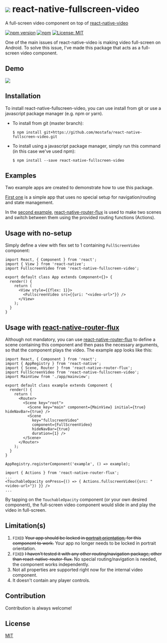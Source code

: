 # ![](https://raw.githubusercontent.com/mostafa/react-native-fullscreen-video/master/assets/RNFSV-logo.png) react-native-fullscreen-video

A full-screen video component on top of [react-native-video](https://github.com/react-native-community/react-native-video/)

[![npm version](https://badge.fury.io/js/react-native-fullscreen-video.svg)](https://badge.fury.io/js/react-native-fullscreen-video)
[![npm](https://img.shields.io/npm/dt/react-native-fullscreen-video.svg)](https://www.npmjs.com/package/react-native-fullscreen-video)
 [![License: MIT](https://img.shields.io/badge/License-MIT-yellow.svg)](https://opensource.org/licenses/MIT)

One of the main issues of react-native-video is making video full-screen on Android. To solve this issue, I've made this package that acts as a full-screen video component.

## Demo
![](https://raw.githubusercontent.com/mostafa/react-native-fullscreen-video/master/assets/demo.gif)

## Installation
To install react-native-fullscreen-video, you can use install from git or use a javascript package manager (e.g. npm or yarn).

+ To install from git (master branch):
  ~~~~
  $ npm install git+https://github.com/mostafa/react-native-fullscreen-video.git
  ~~~~
+ To install using a javascript package manager, simply run this command (in this case we've used npm):
  ~~~~
  $ npm install --save react-native-fullscreen-video
  ~~~~

## Examples
Two example apps are created to demonstrate how to use this package.  

[First one](https://github.com/mostafa/react-native-fullscreen-video/tree/master/examples/simple-example) is a simple app that uses no special setup for navigation/routing and state management.

In the [second example](https://github.com/mostafa/react-native-fullscreen-video/tree/master/examples/flux-example), [react-native-router-flux](https://github.com/aksonov/react-native-router-flux) is used to make two scenes and switch between them using the provided routing functions (Actions).

## Usage with no-setup
Simply define a view with flex set to 1 containing `FullScreenVideo` component:

~~~
import React, { Component } from 'react';
import { View } from 'react-native';
import FullscreenVideo from 'react-native-fullscreen-video';

export default class App extends Component<{}> {
  render() {
    return (
      <View style={{flex: 1}}>
        <FullscreenVideo src={{uri: "<video-url>"}} />
      </View>
    );
  }
}
~~~

## Usage with [react-native-router-flux](https://github.com/aksonov/react-native-router-flux)
Although not mandatory, you can use  [react-native-router-flux](https://github.com/aksonov/react-native-router-flux) to define a scene containing this component and then pass the necessary arguments, so that the component plays the video. The example app looks like this:

~~~~
import React, { Component } from 'react';
import { AppRegistry } from 'react-native';
import { Scene, Router } from 'react-native-router-flux';
import FullScreenVideo from 'react-native-fullscreen-video';
import MainView from './app/mainview';

export default class example extends Component {
  render() {
    return (
      <Router>
        <Scene key="root">
          <Scene key="main" component={MainView} initial={true} hideNavBar={true} />
          <Scene
            key="fullscreenVideo"
            component={FullScreenVideo}
            hideNavBar={true}
            duration={1} />
        </Scene>
      </Router>
    );
  }
}

AppRegistry.registerComponent('example', () => example);
~~~~

~~~~
import { Actions } from 'react-native-router-flux';
...
<TouchableOpacity onPress={() => { Actions.fullscreenVideo({src: "<video-url>"}) }} />
...
~~~~

By tapping on the `TouchableOpacity` component (or your own desired component), the full-screen video component would slide in and play the video in full-screen.

## Limitation(s)
1. `FIXED` <s>Your app should be locked in [portrait orientation](http://stackoverflow.com/a/34086828/6999563), for this component to work.</s> Your app no longer needs to be locked in portrait orientation.
2. `FIXED` <s>I haven't tested it with any other routing/navigation package, other than react-native-router-flux.</s> No special routing/navigation is needed, the component works independently.
3. Not all properties are supported right now for the internal video component.
4. It doesn't contain any player controls.

## Contribution
Contribution is always welcome!

## License
[MIT](https://github.com/mostafa/react-native-fullscreen-video/blob/master/LICENSE)
